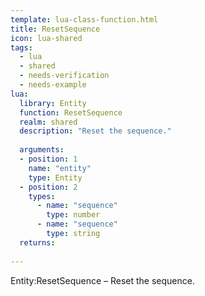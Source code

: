 ```yaml
---
template: lua-class-function.html
title: ResetSequence
icon: lua-shared
tags:
  - lua
  - shared
  - needs-verification
  - needs-example
lua:
  library: Entity
  function: ResetSequence
  realm: shared
  description: "Reset the sequence."
  
  arguments:
  - position: 1
    name: "entity"
    type: Entity
  - position: 2
    types:
      - name: "sequence"
        type: number
      - name: "sequence"
        type: string
  returns:
    
---
```


<div class="lua__search__keywords">
Entity:ResetSequence &#x2013; Reset the sequence.
</div>

